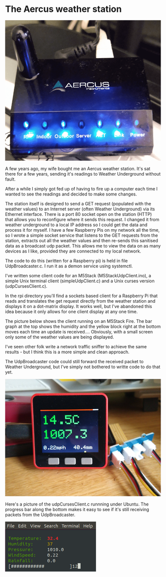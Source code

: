 # The Aercus weather station


![](/pictures/aercus_small.png)


A few years ago, my wife bought me an Aercus weather station. It's sat there for a few years, sending it's readings to Weather Underground without fault.

After a while I simply got fed up of having to fire up a computer each time I wanted to see the readings and decided to make some changes.

The station itself is designed to send a GET request (populated with the weather values) to an Internet server (often Weather Underground) via its Ethernet interface.
There is a port 80 socket open on the station (HTTP) that allows you to reconfigure where it sends this request. I changed it from weather underground to a local IP address so I could get the data and process it for myself.
I have a few Raspberry Pis on my network all the time, so I wrote a simple socket service that listens to the GET requests
from the station, extracts out all the weather values and then re-sends this sanitised data as a broadcast udp packet. This allows me to 
view the data on as many  devices as I like, provided they are connected to my local network.

The code to do this (written for a Raspberry pi) is held in file UdpBroadcaster.c. I run it as a demon service using systemctl.

I've written some client code for an M5Stack (M5StackUdpClient.ino), a simple Unix terminal client (simpleUdpClient.c) and a Unix curses version (udpCursesClient.c).

In the rpi directory you'll find a sockets based client for a Raspberry Pi that reads and translates the get request directly from the weather station and displays it on a dot-matrix display. It works well, but I've abandoned this idea because it only allows for one client display at any one time.

The picture below shows the client running on an M5Stack Fire. The bar graph at the top shows the humidity and the yellow block right at the bottom moves each time an update is received.... Obviously, with a small screen only some of the weather values are being displayed.

I've seen other folk write a network traffic sniffer to achieve the same results - but I think this is a more simple and clean approach. 

The UdpBroadcaster code could still forward the received packet to Weather Underground, but I've simply not bothered to writte code to do that yet.

![](https://github.com/wicked-rainman/wicked-rainman.github.io/blob/master/pictures/wstack.png "Just look at those lovely colours!")

Here's a picture of the udpCursesClient.c runnning under Ubuntu. The progress bar along the bottom makes it easy to see if it's still receiving packets from the UdpBroadcaster.

![](https://github.com/wicked-rainman/wicked-rainman.github.io/blob/master/pictures/udplisten.png "Just look at those lovely colours!")
